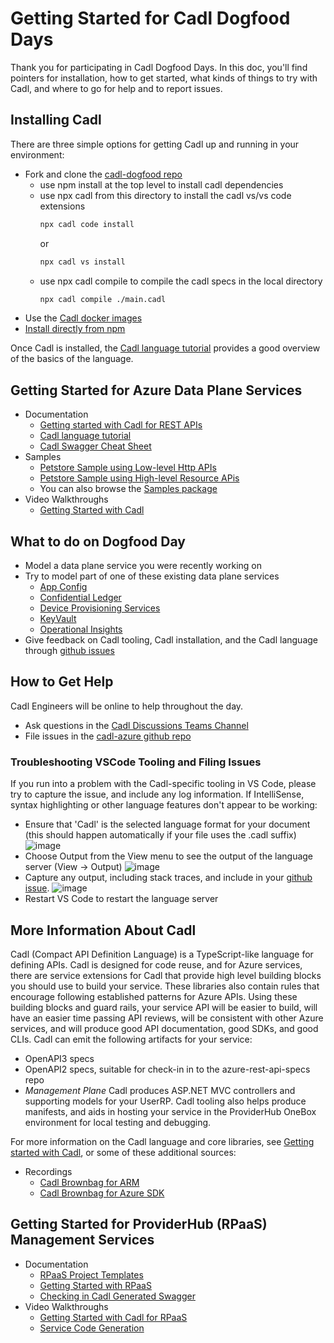 # Getting Started for Cadl Dogfood Days

Thank you for participating in Cadl Dogfood Days. In this doc, you'll find pointers for installation, how to get started, what kinds of things to try with Cadl, and where to go for help and to report issues.

## Installing Cadl

There are three simple options for getting Cadl up and running in your environment:

- Fork and clone the [cadl-dogfood repo](https://github.com/timotheeguerin/cadl-dogfood)
  - use npm install at the top level to install cadl dependencies
  - use npx cadl from this directory to install the cadl vs/vs code extensions
    ```bash
    npx cadl code install
    ```
    or
    ```bash
    npx cadl vs install
    ```
  - use npx cadl compile to compile the cadl specs in the local directory
    ```bash
    npx cadl compile ./main.cadl
    ```
- Use the [Cadl docker images](https://github.com/microsoft/cadl/blob/main/docs/docker.md)
- [Install directly from npm](https://github.com/microsoft/cadl#using-node--npm)

Once Cadl is installed, the [Cadl language tutorial](https://github.com/microsoft/cadl/blob/main/docs/tutorial.md) provides a good overview of the basics of the language.

## Getting Started for Azure Data Plane Services

- Documentation
  - [Getting started with Cadl for REST APIs](https://github.com/microsoft/cadl/blob/main/README.md#getting-started)
  - [Cadl language tutorial](https://github.com/microsoft/cadl/blob/main/docs/tutorial.md)
  - [Cadl Swagger Cheat Sheet](https://github.com/microsoft/cadl/blob/main/docs/cadl-for-openapi-dev.md)
- Samples
  - [Petstore Sample using Low-level Http APIs](https://github.com/microsoft/cadl/tree/main/packages/samples/petstore)
  - [Petstore Sample using High-level Resource APis](https://github.com/microsoft/cadl/tree/main/packages/samples/rest/petstore)
  - You can also browse the [Samples package](https://github.com/microsoft/cadl/tree/main/packages/samples)
- Video Walkthroughs
  - [Getting Started with Cadl](https://microsoft.sharepoint.com/:v:/t/AzureDeveloperExperience/Ee5JOjqLOFFDstWe6yB0r20BXozakjHy7w2adGxQi5ztJg?e=QgqqhQ)

## What to do on Dogfood Day

- Model a data plane service you were recently working on
- Try to model part of one of these existing data plane services
  - [App Config](https://github.com/Azure/azure-rest-api-specs/blob/main/specification/appconfiguration/data-plane/Microsoft.AppConfiguration/stable/1.0/appconfiguration.json)
  - [Confidential Ledger](https://github.com/Azure/azure-rest-api-specs/blob/main/specification/confidentialledger/data-plane/Microsoft.ConfidentialLedger/preview/0.1-preview/confidentialledger.json)
  - [Device Provisioning Services](https://github.com/Azure/azure-rest-api-specs/blob/main/specification/deviceprovisioningservices/data-plane/Microsoft.Devices/stable/2021-10-01/service.json)
  - [KeyVault](https://github.com/Azure/azure-rest-api-specs/blob/main/specification/keyvault/data-plane/Microsoft.KeyVault/stable/7.2/secrets.json)
  - [Operational Insights](https://github.com/Azure/azure-rest-api-specs/blob/main/specification/operationalinsights/data-plane/Microsoft.OperationalInsights/stable/v1/OperationalInsights.json)
- Give feedback on Cadl tooling, Cadl installation, and the Cadl language through [github issues](https://github.com/azure/cadl-azure/issues)

## How to Get Help

Cadl Engineers will be online to help throughout the day.

- Ask questions in the [Cadl Discussions Teams Channel](https://teams.microsoft.com/l/channel/19%3a906c1efbbec54dc8949ac736633e6bdf%40thread.skype/Cadl%2520Discussion?groupId=3e17dcb0-4257-4a30-b843-77f47f1d4121&tenantId=72f988bf-86f1-41af-91ab-2d7cd011db47)
- File issues in the [cadl-azure github repo](https://github.com/azure/cadl-azure/issues)

### Troubleshooting VSCode Tooling and Filing Issues

If you run into a problem with the Cadl-specific tooling in VS Code, please try to capture the issue, and include any log information. If IntelliSense, syntax highlighting or other language features don't appear to be working:

- Ensure that 'Cadl' is the selected language format for your document (this should happen automatically if your file uses the .cadl suffix)
  ![image](https://user-images.githubusercontent.com/1054056/144310539-4e9bfbb9-1366-4b6f-a490-875e9bd68669.png)
- Choose Output from the View menu to see the output of the language server (View -> Output)
  ![image](https://user-images.githubusercontent.com/1054056/144310719-4bca242f-f11c-484c-91c7-6914fcf7fe3a.png)
- Capture any output, including stack traces, and include in your [github issue](https://github.com/azure/cadl-azure/issues).
  ![image](https://user-images.githubusercontent.com/1054056/144310907-ec945f54-0fd8-40a4-936c-60669f4a052f.png)
- Restart VS Code to restart the language server

## More Information About Cadl

Cadl (Compact API Definition Language) is a TypeScript-like language for defining APIs. Cadl is designed for code reuse,
and for Azure services, there are service extensions for Cadl that provide high level building blocks you should use to build
your service. These libraries also contain rules that encourage following established patterns for Azure APIs. Using these building blocks
and guard rails, your service API will be easier to build, will have an easier time passing API reviews, will be consistent with other Azure
services, and will produce good API documentation, good SDKs, and good CLIs.
Cadl can emit the following artifacts for your service:

- OpenAPI3 specs
- OpenAPI2 specs, suitable for check-in in to the azure-rest-api-specs repo
- _Management Plane_ Cadl produces ASP.NET MVC controllers and supporting models for your UserRP. Cadl tooling also helps produce manifests, and aids in hosting your service in the ProviderHub OneBox environment for local testing and debugging.

For more information on the Cadl language and core libraries, see [Getting started with Cadl](https://github.com/microsoft/cadl/blob/main/docs/tutorial.md), or some of these additional sources:

- Recordings
  - [Cadl Brownbag for ARM](https://microsoft-my.sharepoint.com/:v:/p/markcowl/EQcfmjJ4MXhDmwqfo_e5KNcBvayWd63KwK-WJNPykZC88Q)
  - [Cadl Brownbag for Azure SDK](https://microsoft-my.sharepoint.com/:v:/r/personal/scotk_microsoft_com/Documents/Recordings/Lunch%20Learning%20Series%20_%20Mark%20Cowlishaw%20-%20Cadl%20Walkthrough-20211117_120334-Meeting%20Recording.mp4?csf=1&web=1&e=27IgaX)

## Getting Started for ProviderHub (RPaaS) Management Services

- Documentation
  - [RPaaS Project Templates](https://github.com/Azure/cadl-azure/blob/main/packages/cadl-rpaas-templates/README.md)
  - [Getting Started with RPaaS](https://aka.ms/cadl/rpass-start)
  - [Checking in Cadl Generated Swagger](https://github.com/Azure/cadl-azure/blob/main/docs/checking-in-swagger-guide.md)
- Video Walkthroughs
  - [Getting Started with Cadl for RPaaS](https://microsoft.sharepoint.com/:v:/t/AzureDeveloperExperience/EYTV39X351FAlHb8tIPHdCgB1zgVDUGfcCE2mOoQAlVAcw?e=0D1IIW)
  - [Service Code Generation](https://microsoft.sharepoint.com/:v:/t/AzureDeveloperExperience/EUqfqSySRipChjKAciFLHfMBXHnjti49ZTrLKvHW0UWL-Q?e=EDtBNk)
